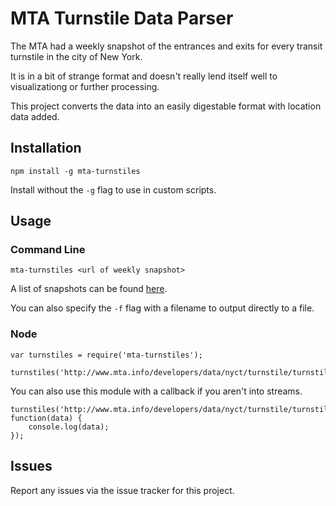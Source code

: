 MTA Turnstile Data Parser
=========================

The MTA had a weekly snapshot of the entrances and exits for every transit turnstile in the city of New York.

It is in a bit of strange format and doesn't really lend itself well to visualizationg or further processing.

This project converts the data into an easily digestable format with location data added.

Installation
------------

    npm install -g mta-turnstiles

Install without the `-g` flag to use in custom scripts.

Usage
-----

### Command Line

    mta-turnstiles <url of weekly snapshot>

A list of snapshots can be found [here](http://www.mta.info/developers/turnstile.html).

You can also specify the `-f` flag with a filename to output directly to a file.

### Node

    var turnstiles = require('mta-turnstiles');

    turnstiles('http://www.mta.info/developers/data/nyct/turnstile/turnstile_131214.txt').pipe(process.stdout);

You can also use this module with a callback if you aren't into streams.

    turnstiles('http://www.mta.info/developers/data/nyct/turnstile/turnstile_131214.txt', function(data) {
        console.log(data);
    });

Issues
------

Report any issues via the issue tracker for this project.
